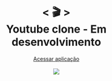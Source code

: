 <h1 align="center">
    < 🎬 > <br>
    Youtube clone - Em desenvolvimento
</h1>
    
<p align="center">
  <a href="https://nerd00f.github.io/Youtube-clone/">Acessar aplicação</a>
  <br> <br>
  <img src="https://github.com/Nerd0000/Youtube-clone/blob/master/foto.jpg"></img>
</p>
